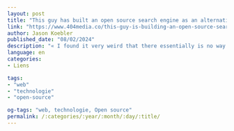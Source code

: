 ```yaml
---
layout: post
title: "This guy has built an open source search engine as an alternative to google in his spare time"
link: "https://www.404media.co/this-guy-is-building-an-open-source-search-engine-in-real-time"
author: Jason Koebler
published_date: "08/02/2024"
description: "« I found it very weird that there essentially is no way to browse the web in an open manner. So that's what I am trying to build », the founder of Stract said."
language: en
categories:
- Liens

tags:
- "web"
- "technologie"
- "open-source"

og-tags: "web, technologie, Open source"
permalink: /:categories/:year/:month/:day/:title/
---
```

